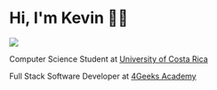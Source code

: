 # Hi, I'm Kevin 👋🏾

<img src="https://picsum.photos/1980/608?grayscale">

Computer Science Student at <a href="https://www.ucr.ac.cr/">University of Costa Rica</a> <br>

Full Stack Software Developer at <a href="https://4geeksacademy.com/">4Geeks Academy</a>



<!--![Example!](https://picsum.photos/1980/608 "Example")

<!--
**KevinJPC/KevinJPC** is a ✨ _special_ ✨ repository because its `README.md` (this file) appears on your GitHub profile.

Here are some ideas to get you started:

- 🔭 I’m currently working on ...
- 🌱 I’m currently learning ...
- 👯 I’m looking to collaborate on ...
- 🤔 I’m looking for help with ...
- 💬 Ask me about ...
- 📫 How to reach me: ...
- 😄 Pronouns: ...
- ⚡ Fun fact: ...
-->
